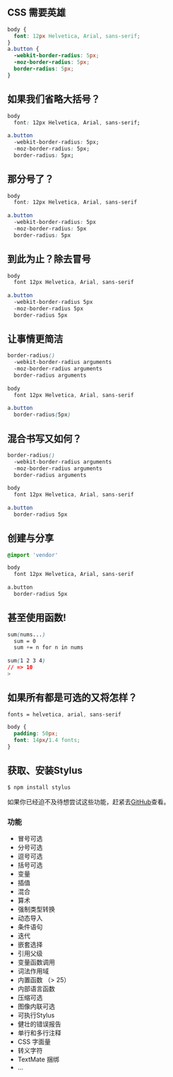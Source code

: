 ## CSS 需要英雄 ##

``` css
body {
  font: 12px Helvetica, Arial, sans-serif;
}
a.button {
  -webkit-border-radius: 5px;
  -moz-border-radius: 5px;
  border-radius: 5px;
}
```

## 如果我们省略大括号？ ##

``` css
body
  font: 12px Helvetica, Arial, sans-serif;
  
a.button
  -webkit-border-radius: 5px;
  -moz-border-radius: 5px;
  border-radius: 5px;
```

## 那分号了？ ##

``` css
body
  font: 12px Helvetica, Arial, sans-serif
  
a.button
  -webkit-border-radius: 5px
  -moz-border-radius: 5px
  border-radius: 5px
```

## 到此为止？除去冒号 ##

``` css
body
  font 12px Helvetica, Arial, sans-serif
  
a.button
  -webkit-border-radius 5px
  -moz-border-radius 5px
  border-radius 5px
```

## 让事情更简洁 ##

``` css
border-radius()
  -webkit-border-radius arguments
  -moz-border-radius arguments
  border-radius arguments
  
body
  font 12px Helvetica, Arial, sans-serif
  
a.button
  border-radius(5px)
```

## 混合书写又如何？ ##

``` css
border-radius()
  -webkit-border-radius arguments
  -moz-border-radius arguments
  border-radius arguments
  
body
  font 12px Helvetica, Arial, sans-serif
  
a.button
  border-radius 5px
```

## 创建与分享 ##

``` css
@import 'vendor'

body
  font 12px Helvetica, Arial, sans-serif
  
a.button
  border-radius 5px
```

## 甚至使用函数! ##

``` css
sum(nums...)
  sum = 0
  sum += n for n in nums
  
sum(1 2 3 4)
// => 10
> 
```

## 如果所有都是可选的又将怎样？ ##

``` css
fonts = helvetica, arial, sans-serif

body {
  padding: 50px;
  font: 14px/1.4 fonts;
}
```

## 获取、安装Stylus ##

``` js
$ npm install stylus
```

如果你已经迫不及待想尝试这些功能，赶紧去[GitHub](http://github.com/learnboost/stylus)查看。

### 功能 ###

- 冒号可选
- 分号可选
- 逗号可选
- 括号可选
- 变量
- 插值
- 混合
- 算术
- 强制类型转换
- 动态导入
- 条件语句
- 迭代
- 嵌套选择
- 引用父级
- 变量函数调用
- 词法作用域
- 内置函数 （> 25）
- 内部语言函数
- 压缩可选
- 图像内联可选
- 可执行Stylus
- 健壮的错误报告
- 单行和多行注释
- CSS 字面量
- 转义字符
- TextMate 捆绑
- ...